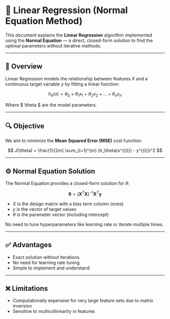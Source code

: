 # 📘 Linear Regression (Normal Equation Method)

This document explains the **Linear Regression** algorithm implemented using the **Normal Equation** — a direct, closed-form solution to find the optimal parameters without iterative methods.

---

## 🧠 Overview

Linear Regression models the relationship between features $X$ and a continuous target variable $y$ by fitting a linear function:

$$
h_\theta(x) = \theta_0 + \theta_1 x_1 + \theta_2 x_2 + \dots + \theta_n x_n
$$

Where  $ \theta $ are the model parameters.

---

## 🔍 Objective

We aim to minimize the **Mean Squared Error (MSE)** cost function:

$$
J(\theta) = \frac{1}{2m} \sum_{i=1}^{m} (h_\theta(x^{(i)}) - y^{(i)})^2
$$

---

## ⚙️ Normal Equation Solution

The Normal Equation provides a closed-form solution for $\theta$:

$$
\mathbf{\theta} = \left( \mathbf{X}^T \mathbf{X} \right)^{-1} \mathbf{X}^T \mathbf{y}
$$

- $X$ is the design matrix with a bias term column (ones)  
- $y$ is the vector of target values  
- $\theta$ is the parameter vector (including intercept)  

No need to tune hyperparameters like learning rate or iterate multiple times.

---

## ✅ Advantages

- Exact solution without iterations  
- No need for learning rate tuning  
- Simple to implement and understand  

---

## ❌ Limitations

- Computationally expensive for very large feature sets due to matrix inversion  
- Sensitive to multicollinearity in features  

